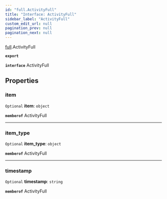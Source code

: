 ```yaml
---
id: "full.ActivityFull"
title: "Interface: ActivityFull"
sidebar_label: "ActivityFull"
custom_edit_url: null
pagination_prev: null
pagination_next: null
---
```


[full](../namespaces/full.md).ActivityFull

**`export`**

**`interface`** ActivityFull

## Properties

### item

 `Optional` **item**: `object`

**`memberof`** ActivityFull

___

### item\_type

 `Optional` **item\_type**: `object`

**`memberof`** ActivityFull

___

### timestamp

 `Optional` **timestamp**: `string`

**`memberof`** ActivityFull
